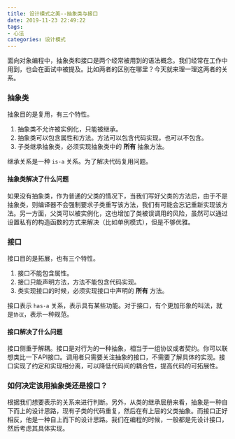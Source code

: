 ```yaml
---
title: 设计模式之美--抽象类与接口
date: 2019-11-23 22:49:22
tags:
- 心法
categories: 设计模式
---
```


面向对象编程中，抽象类和接口是两个经常被用到的语法概念。我们经常在工作中用到，也会在面试中被提及。比如两者的区别在哪里？今天就来理一理这两者的关系。

<!-- more -->

### 抽象类
抽象目的是复用，有三个特性。

1. 抽象类不允许被实例化，只能被继承。
2. 抽象类可以包含属性和方法。方法可以包含代码实现，也可以不包含。
3. 子类继承抽象类，必须实现抽象类中的 **所有** 抽象方法。

继承关系是一种 `is-a` 关系。为了解决代码复用问题。

#### 抽象类解决了什么问题

如果没有抽象类，作为普通的父类的情况下，当我们写好父类的方法后，由于不是抽象类，则编译器不会强制要求子类重写该方法，我们有可能会忘记重新实现该方法。另一方面，父类可以被实例化，这也增加了类被误调用的风险，虽然可以通过设置私有的构造函数的方式来解决（比如单例模式），但是不够优雅。

### 接口

接口目的是拓展，也有三个特性。

1. 接口不能包含属性。
2. 接口只能声明方法，方法不能包含代码实现。
3. 类实现接口的时候，必须实现接口中声明的 **所有** 方法。

接口表示 `has-a` 关系，表示具有某些功能。对于接口，有个更加形象的叫法，就是`协议`，表示一种规范。

#### 接口解决了什么问题

接口侧重于解耦。接口是对行为的一种抽象，相当于一组协议或者契约。你可以联想类比一下API接口。调用者只需要关注抽象的接口，不需要了解具体的实现。接口实现了约定和实现相分离，可以降低代码间的耦合性，提高代码的可拓展性。

### 如何决定该用抽象类还是接口？

根据我们想要表示的关系来进行判断。另外，从类的继承层册来看，抽象是一种自下而上的设计思路，现有子类的代码重复，然后在有上层的父类抽象。而接口正好相反，他是一种自上而下的设计思路。我们在编程的时候，一般都是先设计接口，然后考虑其具体实现。




